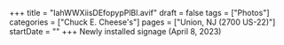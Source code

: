 +++
title = "IahWWXiisDEfopypPlBl.avif"
draft = false
tags = ["Photos"]
categories = ["Chuck E. Cheese's"]
pages = ["Union, NJ (2700 US-22)"]
startDate = ""
+++
Newly installed signage (April 8, 2023)
